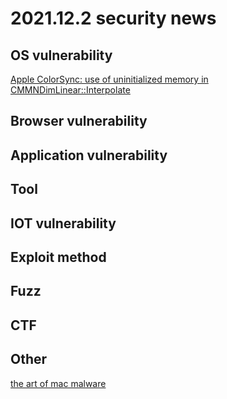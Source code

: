 # 2021.12.2 security news

## OS vulnerability 
[Apple ColorSync: use of uninitialized memory in CMMNDimLinear::Interpolate ](https://twitter.com/ProjectZeroBugs/status/1463525097235369984)
## Browser vulnerability


## Application vulnerability 


## Tool



## IOT vulnerability 


## Exploit method


## Fuzz



## CTF


## Other
[the art of mac malware](https://taomm.org)